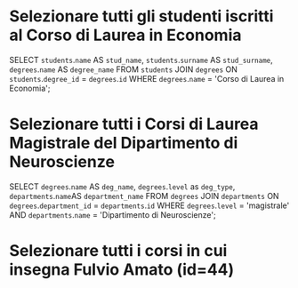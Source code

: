 # Selezionare tutti gli studenti iscritti al Corso di Laurea in Economia
SELECT `students`.`name` AS `stud_name`, `students`.`surname` AS `stud_surname`, `degrees`.`name` AS `degree_name`
FROM `students`
JOIN `degrees` ON `students`.`degree_id` = `degrees`.`id`
WHERE `degrees`.`name` = 'Corso di Laurea in Economia';

# Selezionare tutti i Corsi di Laurea Magistrale del Dipartimento di Neuroscienze
SELECT `degrees`.`name` AS `deg_name`, `degrees`.`level` as `deg_type`, `departments`.`name`AS `department_name`
FROM `degrees`
JOIN `departments` ON `degrees`.`department_id` = `departments`.`id`
WHERE `degrees`.`level` = 'magistrale'
AND `departments`.`name` = 'Dipartimento di Neuroscienze';

# Selezionare tutti i corsi in cui insegna Fulvio Amato (id=44)





